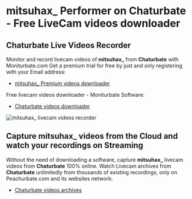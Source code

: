 # mitsuhax_ Performer on Chaturbate - Free LiveCam videos downloader

## Chaturbate Live Videos Recorder

Monitor and record livecam videos of **mitsuhax_** from **Chaturbate** with Moniturbate.com
Get a premium trial for free by just and only registering with your Email address:
* [mitsuhax_ Premium videos downloader](https://moniturbate.com/request-demo-licence-key.html)

Free livecam videos downloader - Moniturbate Software:
* [Chaturbate videos downloader](https://moniturbate.com/moniturbate-download-software.html)

![mitsuhax_ livecam videos recorder](https://peachurnet.com/templates/moniturbate-software.png)


## Capture mitsuhax_ videos from the Cloud and watch your recordings on Streaming

Without the need of downloading a software, capture **mitsuhax_** livecam videos from **Chaturbate** 100% online.
Watch Livecam archives from **Chaturbate** unlimitedly from thousands of existing recordings, only on Peachurbate.com and its websites network:
* [Chaturbate videos archives](https://peachurnet.com/)